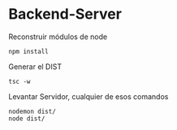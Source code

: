 # Backend-Server

Reconstruir módulos de node
```
npm install
```

Generar el DIST
```
tsc -w
```

Levantar Servidor, cualquier de esos comandos
```
nodemon dist/
node dist/
```